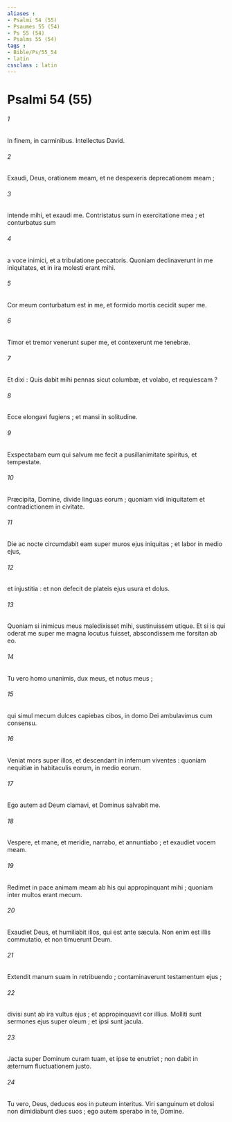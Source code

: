 ```yaml
---
aliases : 
- Psalmi 54 (55)
- Psaumes 55 (54)
- Ps 55 (54)
- Psalms 55 (54)
tags : 
- Bible/Ps/55_54
- latin
cssclass : latin
---
```


# Psalmi 54 (55)

###### 1
In finem, in carminibus. Intellectus David.
###### 2
Exaudi, Deus, orationem meam, et ne despexeris deprecationem meam ;
###### 3
intende mihi, et exaudi me. Contristatus sum in exercitatione mea ; et conturbatus sum
###### 4
a voce inimici, et a tribulatione peccatoris. Quoniam declinaverunt in me iniquitates, et in ira molesti erant mihi.
###### 5
Cor meum conturbatum est in me, et formido mortis cecidit super me.
###### 6
Timor et tremor venerunt super me, et contexerunt me tenebræ.
###### 7
Et dixi : Quis dabit mihi pennas sicut columbæ, et volabo, et requiescam ?
###### 8
Ecce elongavi fugiens ; et mansi in solitudine.
###### 9
Exspectabam eum qui salvum me fecit a pusillanimitate spiritus, et tempestate.
###### 10
Præcipita, Domine, divide linguas eorum ; quoniam vidi iniquitatem et contradictionem in civitate.
###### 11
Die ac nocte circumdabit eam super muros ejus iniquitas ; et labor in medio ejus,
###### 12
et injustitia : et non defecit de plateis ejus usura et dolus.
###### 13
Quoniam si inimicus meus maledixisset mihi, sustinuissem utique. Et si is qui oderat me super me magna locutus fuisset, abscondissem me forsitan ab eo.
###### 14
Tu vero homo unanimis, dux meus, et notus meus ;
###### 15
qui simul mecum dulces capiebas cibos, in domo Dei ambulavimus cum consensu.
###### 16
Veniat mors super illos, et descendant in infernum viventes : quoniam nequitiæ in habitaculis eorum, in medio eorum.
###### 17
Ego autem ad Deum clamavi, et Dominus salvabit me.
###### 18
Vespere, et mane, et meridie, narrabo, et annuntiabo ; et exaudiet vocem meam.
###### 19
Redimet in pace animam meam ab his qui appropinquant mihi ; quoniam inter multos erant mecum.
###### 20
Exaudiet Deus, et humiliabit illos, qui est ante sæcula. Non enim est illis commutatio, et non timuerunt Deum.
###### 21
Extendit manum suam in retribuendo ; contaminaverunt testamentum ejus ;
###### 22
divisi sunt ab ira vultus ejus ; et appropinquavit cor illius. Molliti sunt sermones ejus super oleum ; et ipsi sunt jacula.
###### 23
Jacta super Dominum curam tuam, et ipse te enutriet ; non dabit in æternum fluctuationem justo.
###### 24
Tu vero, Deus, deduces eos in puteum interitus. Viri sanguinum et dolosi non dimidiabunt dies suos ; ego autem sperabo in te, Domine.
